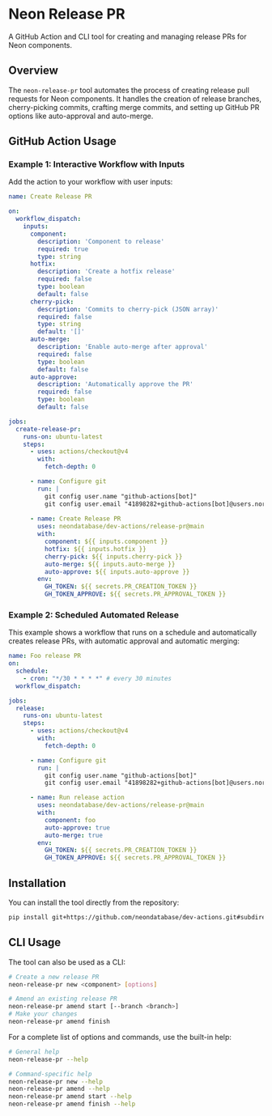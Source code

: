 # Neon Release PR

A GitHub Action and CLI tool for creating and managing release PRs for Neon components.

## Overview

The `neon-release-pr` tool automates the process of creating release pull requests for Neon components. It handles the creation of release branches, cherry-picking commits, crafting merge commits, and setting up GitHub PR options like auto-approval and auto-merge.

## GitHub Action Usage

### Example 1: Interactive Workflow with Inputs

Add the action to your workflow with user inputs:

```yaml
name: Create Release PR

on:
  workflow_dispatch:
    inputs:
      component:
        description: 'Component to release'
        required: true
        type: string
      hotfix:
        description: 'Create a hotfix release'
        required: false
        type: boolean
        default: false
      cherry-pick:
        description: 'Commits to cherry-pick (JSON array)'
        required: false
        type: string
        default: '[]'
      auto-merge:
        description: 'Enable auto-merge after approval'
        required: false
        type: boolean
        default: false
      auto-approve:
        description: 'Automatically approve the PR'
        required: false
        type: boolean
        default: false

jobs:
  create-release-pr:
    runs-on: ubuntu-latest
    steps:
      - uses: actions/checkout@v4
        with:
          fetch-depth: 0

      - name: Configure git
        run: |
          git config user.name "github-actions[bot]"
          git config user.email "41898282+github-actions[bot]@users.noreply.github.com"
      
      - name: Create Release PR
        uses: neondatabase/dev-actions/release-pr@main
        with:
          component: ${{ inputs.component }}
          hotfix: ${{ inputs.hotfix }}
          cherry-pick: ${{ inputs.cherry-pick }}
          auto-merge: ${{ inputs.auto-merge }}
          auto-approve: ${{ inputs.auto-approve }}
        env:
          GH_TOKEN: ${{ secrets.PR_CREATION_TOKEN }}
          GH_TOKEN_APPROVE: ${{ secrets.PR_APPROVAL_TOKEN }}
```

### Example 2: Scheduled Automated Release

This example shows a workflow that runs on a schedule and automatically creates release PRs, with automatic approval and automatic merging:

```yaml
name: Foo release PR
on:
  schedule:
    - cron: "*/30 * * * *" # every 30 minutes
  workflow_dispatch:

jobs:
  release:
    runs-on: ubuntu-latest
    steps:
      - uses: actions/checkout@v4
        with:
          fetch-depth: 0

      - name: Configure git
        run: |
          git config user.name "github-actions[bot]"
          git config user.email "41898282+github-actions[bot]@users.noreply.github.com"

      - name: Run release action
        uses: neondatabase/dev-actions/release-pr@main
        with:
          component: foo
          auto-approve: true
          auto-merge: true
        env:
          GH_TOKEN: ${{ secrets.PR_CREATION_TOKEN }}
          GH_TOKEN_APPROVE: ${{ secrets.PR_APPROVAL_TOKEN }}
```

## Installation

You can install the tool directly from the repository:

```bash
pip install git+https://github.com/neondatabase/dev-actions.git#subdirectory=release-pr
```

## CLI Usage

The tool can also be used as a CLI:

```bash
# Create a new release PR
neon-release-pr new <component> [options]

# Amend an existing release PR
neon-release-pr amend start [--branch <branch>]
# Make your changes
neon-release-pr amend finish
```

For a complete list of options and commands, use the built-in help:

```bash
# General help
neon-release-pr --help

# Command-specific help
neon-release-pr new --help
neon-release-pr amend --help
neon-release-pr amend start --help
neon-release-pr amend finish --help
```
